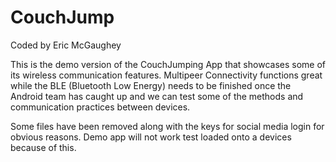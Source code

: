 # CouchJump

Coded by Eric McGaughey

This is the demo version of the CouchJumping App that showcases some of its wireless communication features. Multipeer Connectivity functions
great while the BLE (Bluetooth Low Energy) needs to be finished once the Android team has caught up and we can test some of the methods 
and communication practices between devices.

Some files have been removed along with the keys for social media login for obvious reasons. Demo app will not work test loaded onto a devices because of this.
